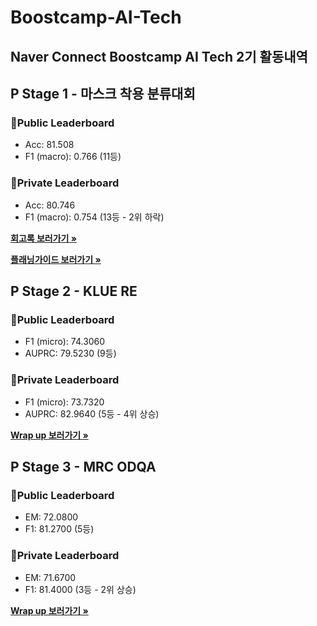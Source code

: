 # Boostcamp-AI-Tech

## Naver Connect Boostcamp AI Tech 2기 활동내역

## P Stage 1 - 마스크 착용 분류대회

### 🥉Public Leaderboard

- Acc: 81.508
- F1 (macro): 0.766 (11등)

### 🥉Private Leaderboard

- Acc: 80.746
- F1 (macro): 0.754 (13등 - 2위 하락)

<a href="https://github.com/l-yohai/Boostcamp-AI-Tech/tree/main/pstage_1/memoir.md"><strong>회고록 보러가기 »</strong></a>

<a href="https://github.com/l-yohai/Boostcamp-AI-Tech/tree/main/pstage_1/planning_guide.md"><strong>플래닝가이드 보러가기 »</strong></a>


## P Stage 2 - KLUE RE

### 🥉Public Leaderboard

- F1 (micro): 74.3060
- AUPRC: 79.5230 (9등)

### 🥉Private Leaderboard

- F1 (micro): 73.7320
- AUPRC: 82.9640 (5등 - 4위 상승)

<a href="https://github.com/l-yohai/Boostcamp-AI-Tech/tree/main/pstage_2/klue_re_wrapup.md"><strong>Wrap up 보러가기 »</strong></a>


## P Stage 3 - MRC ODQA

### 🥉Public Leaderboard

- EM: 72.0800
- F1: 81.2700 (5등)

### 🥉Private Leaderboard

- EM: 71.6700
- F1: 81.4000 (3등 - 2위 상승)

<a href="https://github.com/l-yohai/Boostcamp-AI-Tech/tree/main/pstage_3/mrc_odqa_wrapup.md"><strong>Wrap up 보러가기 »</strong></a>
